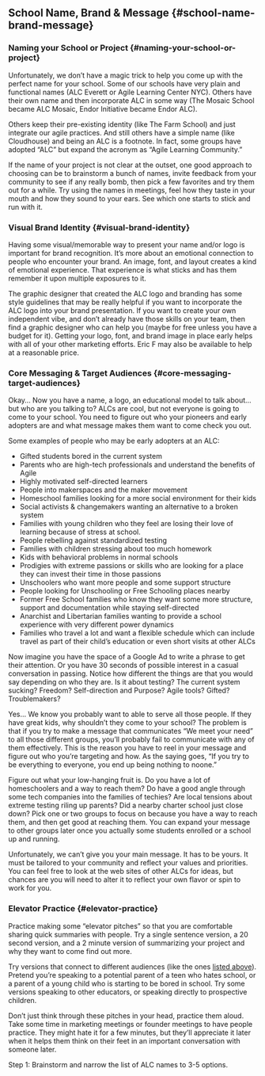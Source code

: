 ## School Name, Brand & Message {#school-name-brand-message}

### Naming your School or Project {#naming-your-school-or-project}

Unfortunately, we don’t have a magic trick to help you come up with the perfect name for your school. Some of our schools have very plain and functional names (ALC Everett or Agile Learning Center NYC). Others have their own name and then incorporate ALC in some way (The Mosaic School became ALC Mosaic, Endor Initiative became Endor ALC).

Others keep their pre-existing identity (like The Farm School) and just integrate our agile practices. And still others have a simple name (like Cloudhouse) and being an ALC is a footnote. In fact, some groups have adopted “ALC” but expand the acronym as “Agile Learning Community.”

If the name of your project is not clear at the outset, one good approach to choosing can be to brainstorm a bunch of names, invite feedback from your community to see if any really bomb, then pick a few favorites and try them out for a while. Try using the names in meetings, feel how they taste in your mouth and how they sound to your ears. See which one starts to stick and run with it.

### Visual Brand Identity {#visual-brand-identity}

Having some visual/memorable way to present your name and/or logo is important for brand recognition. It’s more about an emotional connection to people who encounter your brand. An image, font, and layout creates a kind of emotional experience. That experience is what sticks and has them remember it upon multiple exposures to it.

The graphic designer that created the ALC logo and branding has some style guidelines that may be really helpful if you want to incorporate the ALC logo into your brand presentation. If you want to create your own independent vibe, and don’t already have those skills on your team, then find a graphic designer who can help you (maybe for free unless you have a budget for it). Getting your logo, font, and brand image in place early helps with all of your other marketing efforts. Eric F may also be available to help at a reasonable price.

### Core Messaging & Target Audiences {#core-messaging-target-audiences}

Okay… Now you have a name, a logo, an educational model to talk about… but who are you talking to? ALCs are cool, but not everyone is going to come to your school. You need to figure out who your pioneers and early adopters are and what message makes them want to come check you out.

Some examples of people who may be early adopters at an ALC:

*   Gifted students bored in the current system
*   Parents who are high-tech professionals and understand the benefits of Agile
*   Highly motivated self-directed learners
*   People into makerspaces and the maker movement
*   Homeschool families looking for a more social environment for their kids
*   Social activists & changemakers wanting an alternative to a broken system
*   Families with young children who they feel are losing their love of learning because of stress at school.
*   People rebelling against standardized testing
*   Families with children stressing about too much homework
*   Kids with behavioral problems in normal schools
*   Prodigies with extreme passions or skills who are looking for a place they can invest their time in those passions
*   Unschoolers who want more people and some support structure
*   People looking for Unschooling or Free Schooling places nearby
*   Former Free School families who know they want some more structure, support and documentation while staying self-directed
*   Anarchist and Libertarian families wanting to provide a school experience with very different power dynamics
*   Families who travel a lot and want a flexible schedule which can include travel as part of their child’s education or even short visits at other ALCs

Now imagine you have the space of a Google Ad to write a phrase to get their attention. Or you have 30 seconds of possible interest in a casual conversation in passing. Notice how different the things are that you would say depending on who they are. Is it about testing? The current system sucking? Freedom? Self-direction and Purpose? Agile tools? Gifted? Troublemakers?

Yes… We know you probably want to able to serve all those people. If they have great kids, why shouldn’t they come to your school? The problem is that if you try to make a message that communicates “We meet your need” to all those different groups, you’ll probably fail to communicate with any of them effectively. This is the reason you have to reel in your message and figure out who you’re targeting and how. As the saying goes, “If you try to be everything to everyone, you end up being nothing to noone.”

Figure out what your low-hanging fruit is. Do you have a lot of homeschoolers and a way to reach them? Do have a good angle through some tech companies into the families of techies? Are local tensions about extreme testing riling up parents? Did a nearby charter school just close down? Pick one or two groups to focus on because you have a way to reach them, and then get good at reaching them. You can expand your message to other groups later once you actually some students enrolled or a school up and running.

Unfortunately, we can’t give you your main message. It has to be yours. It must be tailored to your community and reflect your values and priorities. You can feel free to look at the web sites of other ALCs for ideas, but chances are you will need to alter it to reflect your own flavor or spin to work for you.

### Elevator Practice {#elevator-practice}

Practice making some “elevator pitches” so that you are comfortable sharing quick summaries with people. Try a single sentence version, a 20 second version, and a 2 minute version of summarizing your project and why they want to come find out more.

Try versions that connect to different audiences (like the ones [listed above](#core-messaging-target-audiences)). Pretend you’re speaking to a potential parent of a teen who hates school, or a parent of a young child who is starting to be bored in school. Try some versions speaking to other educators, or speaking directly to prospective children.

Don’t just think through these pitches in your head, practice them aloud. Take some time in marketing meetings or founder meetings to have people practice. They might hate it for a few minutes, but they’ll appreciate it later when it helps them think on their feet in an important conversation with someone later.

Step 1: Brainstorm and narrow the list of ALC names to 3-5 options. 